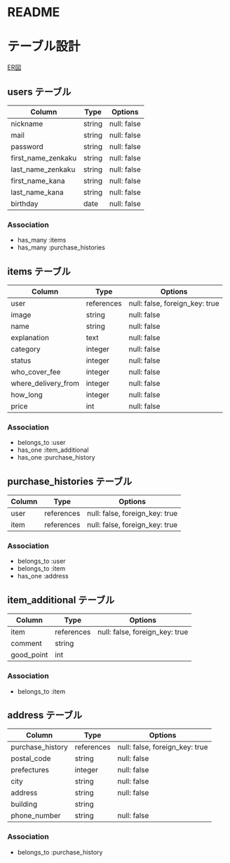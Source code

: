 # README

# テーブル設計
[ER図](https://drive.google.com/file/d/13lLvO5zMukS0yZRkVI7gEmbcjfn6I4kZ/view?usp=sharing)
## users テーブル
| Column             | Type   | Options     | 
| ------------------ | ------ | ----------- | 
| nickname           | string | null: false | 
| mail               | string | null: false | 
| password           | string | null: false | 
| first_name_zenkaku | string | null: false | 
| last_name_zenkaku  | string | null: false | 
| first_name_kana    | string | null: false | 
| last_name_kana     | string | null: false | 
| birthday           | date   | null: false | 
### Association
- has_many :items
- has_many :purchase_histories

## items テーブル
| Column              | Type       | Options                       | 
| ------------------- | ---------- | ------------------------------| 
| user                | references | null: false, foreign_key: true| 
| image               | string     | null: false                   | 
| name                | string     | null: false                   | 
| explanation         | text       | null: false                   | 
| category            | integer    | null: false                   | 
| status              | integer    | null: false                   | 
| who_cover_fee       | integer    | null: false                   | 
| where_delivery_from | integer    | null: false                   | 
| how_long            | integer    | null: false                   | 
| price               | int        | null: false                   | 
### Association
- belongs_to :user
- has_one :item_additional
- has_one :purchase_history

## purchase_histories テーブル
| Column    | Type        | Options                        | 
| --------- | ----------- | ------------------------------ | 
| user      | references  | null: false, foreign_key: true | 
| item      | references  | null: false, foreign_key: true | 
### Association
- belongs_to :user
- belongs_to :item
- has_one :address

## item_additional テーブル
| Column     | Type       | Options                        | 
| ---------- | ---------- | ------------------------------ | 
| item       | references | null: false, foreign_key: true | 
| comment    | string     |                                | 
| good_point | int        |                                | 
### Association
- belongs_to :item

## address テーブル
| Column              | Type       | Options                       | 
| ------------------- | ---------- | ------------------------------| 
| purchase_history    | references | null: false, foreign_key: true| 
| postal_code         | string     | null: false                   | 
| prefectures         | integer    | null: false                   | 
| city                | string     | null: false                   | 
| address             | string     | null: false                   | 
| building            | string     |                               | 
| phone_number        | string     | null: false                   | 
### Association
- belongs_to :purchase_history